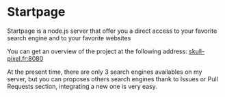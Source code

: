 # Startpage
 
 Startpage is a node.js server that offer you a direct access to your favorite search engine and to your favorite websites
 
 You can get an overview of the project at the following address: [skull-pixel.fr:8080](http://skull-pixel.fr:8080)

 At the present time, there are only 3 search engines availables on my server, but you can proposes others search engines thank to Issues or Pull Requests section, integrating a new one is very easy.
 
